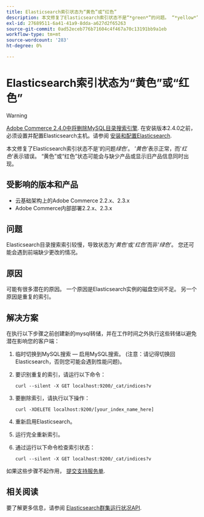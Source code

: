 ```yaml
---
title: Elasticsearch索引状态为“黄色”或“红色”
description: 本文修复了Elasticsearch索引状态不是“*green*”的问题。 “*yellow*”表示正常，“*red*”表示损坏。 “黄色”或“红色”状态可能会与缺少产品或显示旧产品信息同时出现。
exl-id: 27689511-6a41-41a9-8dda-a627d2f65263
source-git-commit: 0ad52eceb776b71604c4f467a70c13191bb9a1eb
workflow-type: tm+mt
source-wordcount: '283'
ht-degree: 0%

---
```


# Elasticsearch索引状态为“黄色”或“红色”

>[!WARNING]
>
> [Adobe Commerce 2.4.0中将删除MySQL目录搜索引擎](/help/announcements/adobe-commerce-announcements/mysql-catalog-search-engine-will-be-removed-in-magento-2-4-0.md). 在安装版本2.4.0之前，必须设置并配置Elasticsearch主机。请参阅 [安装和配置Elasticsearch](https://devdocs.magento.com/guides/v2.3/config-guide/elasticsearch/es-overview.html).

本文修复了Elasticsearch索引状态不是&#39;的问题&#x200B;*绿色*’。 ’*黄色*&#39;表示正常，而&#39;*红色*&#39;表示错误。 “黄色”或“红色”状态可能会与缺少产品或显示旧产品信息同时出现。

## 受影响的版本和产品

* 云基础架构上的Adobe Commerce 2.2.x、2.3.x
* Adobe Commerce内部部署2.2.x、2.3.x

## 问题

Elasticsearch目录搜索索引较慢，导致状态为&#39;*黄色*&#39;或&#39;*红色*&#39;而非&#39;*绿色*’。 您还可能会遇到前端缺少更改的情况。

## 原因

可能有很多潜在的原因。 一个原因是Elasticsearch实例的磁盘空间不足。 另一个原因是重复的索引。

## 解决方案

在执行以下步骤之前创建新的mysql转储，并在工作时间之外执行这些转储以避免潜在影响您的客户端：

1. 临时切换到MySQL搜索 — 启用MySQL搜索。 (注意：请记得切换回Elasticsearch，否则您可能会遇到性能问题)。
1. 要识别重复的索引，请运行以下命令：

   ```
   curl --silent -X GET localhost:9200/_cat/indices?v
   ```

1. 要删除索引，请执行以下操作：

   ```
   curl -XDELETE localhost:9200/[your_index_name_here]
   ```

1. 重新启用Elasticsearch。
1. 运行完全重新索引。
1. 通过运行以下命令检查索引状态：

   ```
   curl --silent -X GET localhost:9200/_cat/indices?v
   ```

如果这些步骤不起作用， [提交支持服务单](/help/help-center-guide/help-center/magento-help-center-user-guide.md#submit-ticket).

## 相关阅读

要了解更多信息，请参阅 [Elasticsearch群集运行状况API](https://www.elastic.co/guide/en/elasticsearch/reference/current/cluster-health.html).
